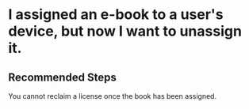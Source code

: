<properties
	pageTitle="I assigned an ebook to a user's device, but now I want to unassign it"
	description="I assigned an ebook to a user's device, but now I want to unassign it"
	service="microsoft.intune"
	resource="intune"
	authors="mackie1604"
	displayOrder="3"
	selfHelpType="resource"
	supportTopicIds=""
	resourceTags="ebooks_selfhelp"
	productPesIds=""
	cloudEnvironments="public, fairfax, usnat, ussec"
	articleId="e1d61e58-5b85-415c-b2aa-4959c5d557c2"
	ownershipId="IntuneCxP_Intune"
/>

# I assigned an e-book to a user's device, but now I want to unassign it.

## **Recommended Steps**

You cannot reclaim a license once the book has been assigned.




